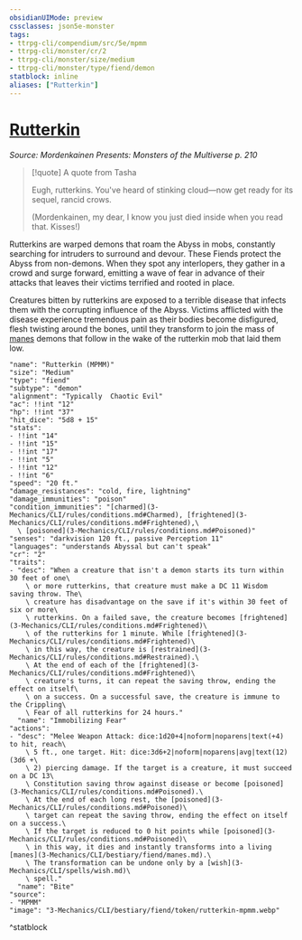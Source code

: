 ```yaml
---
obsidianUIMode: preview
cssclasses: json5e-monster
tags:
- ttrpg-cli/compendium/src/5e/mpmm
- ttrpg-cli/monster/cr/2
- ttrpg-cli/monster/size/medium
- ttrpg-cli/monster/type/fiend/demon
statblock: inline
aliases: ["Rutterkin"]
---
```

# [Rutterkin](3-Mechanics\CLI\bestiary\fiend/rutterkin-mpmm.md)
*Source: Mordenkainen Presents: Monsters of the Multiverse p. 210*  

> [!quote] A quote from Tasha  
> 
> Eugh, rutterkins. You've heard of stinking cloud—now get ready for its sequel, rancid crows.
> 
> (Mordenkainen, my dear, I know you just died inside when you read that. Kisses!)

Rutterkins are warped demons that roam the Abyss in mobs, constantly searching for intruders to surround and devour. These Fiends protect the Abyss from non-demons. When they spot any interlopers, they gather in a crowd and surge forward, emitting a wave of fear in advance of their attacks that leaves their victims terrified and rooted in place.

Creatures bitten by rutterkins are exposed to a terrible disease that infects them with the corrupting influence of the Abyss. Victims afflicted with the disease experience tremendous pain as their bodies become disfigured, flesh twisting around the bones, until they transform to join the mass of [manes](3-Mechanics/CLI/bestiary/fiend/manes.md) demons that follow in the wake of the rutterkin mob that laid them low.

```statblock
"name": "Rutterkin (MPMM)"
"size": "Medium"
"type": "fiend"
"subtype": "demon"
"alignment": "Typically  Chaotic Evil"
"ac": !!int "12"
"hp": !!int "37"
"hit_dice": "5d8 + 15"
"stats":
- !!int "14"
- !!int "15"
- !!int "17"
- !!int "5"
- !!int "12"
- !!int "6"
"speed": "20 ft."
"damage_resistances": "cold, fire, lightning"
"damage_immunities": "poison"
"condition_immunities": "[charmed](3-Mechanics/CLI/rules/conditions.md#Charmed), [frightened](3-Mechanics/CLI/rules/conditions.md#Frightened),\
  \ [poisoned](3-Mechanics/CLI/rules/conditions.md#Poisoned)"
"senses": "darkvision 120 ft., passive Perception 11"
"languages": "understands Abyssal but can't speak"
"cr": "2"
"traits":
- "desc": "When a creature that isn't a demon starts its turn within 30 feet of one\
    \ or more rutterkins, that creature must make a DC 11 Wisdom saving throw. The\
    \ creature has disadvantage on the save if it's within 30 feet of six or more\
    \ rutterkins. On a failed save, the creature becomes [frightened](3-Mechanics/CLI/rules/conditions.md#Frightened)\
    \ of the rutterkins for 1 minute. While [frightened](3-Mechanics/CLI/rules/conditions.md#Frightened)\
    \ in this way, the creature is [restrained](3-Mechanics/CLI/rules/conditions.md#Restrained).\
    \ At the end of each of the [frightened](3-Mechanics/CLI/rules/conditions.md#Frightened)\
    \ creature's turns, it can repeat the saving throw, ending the effect on itself\
    \ on a success. On a successful save, the creature is immune to the Crippling\
    \ Fear of all rutterkins for 24 hours."
  "name": "Immobilizing Fear"
"actions":
- "desc": "Melee Weapon Attack: dice:1d20+4|noform|noparens|text(+4) to hit, reach\
    \ 5 ft., one target. Hit: dice:3d6+2|noform|noparens|avg|text(12) (3d6 +\
    \ 2) piercing damage. If the target is a creature, it must succeed on a DC 13\
    \ Constitution saving throw against disease or become [poisoned](3-Mechanics/CLI/rules/conditions.md#Poisoned).\
    \ At the end of each long rest, the [poisoned](3-Mechanics/CLI/rules/conditions.md#Poisoned)\
    \ target can repeat the saving throw, ending the effect on itself on a success.\
    \ If the target is reduced to 0 hit points while [poisoned](3-Mechanics/CLI/rules/conditions.md#Poisoned)\
    \ in this way, it dies and instantly transforms into a living [manes](3-Mechanics/CLI/bestiary/fiend/manes.md).\
    \ The transformation can be undone only by a [wish](3-Mechanics/CLI/spells/wish.md)\
    \ spell."
  "name": "Bite"
"source":
- "MPMM"
"image": "3-Mechanics/CLI/bestiary/fiend/token/rutterkin-mpmm.webp"
```
^statblock